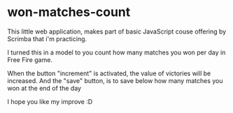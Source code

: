 # won-matches-count

This little web application, makes  part of basic JavaScript couse offering by Scrimba that i'm practicing. 

I turned this in a model to you count how many matches you won per day in Free Fire game.

When the button "increment" is activated, the value of victories will be increased. And the "save" button, is to save below how many matches you won at the end of the day

I hope you like my improve :D
